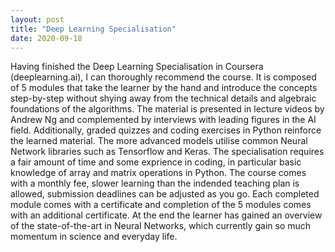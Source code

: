 ```yaml
---
layout: post
title: "Deep Learning Specialisation"
date: 2020-09-18
---
```


Having finished the Deep Learning Specialisation in Coursera (deeplearning.ai),
I can thoroughly recommend the course. It is composed of 5 modules that take
the learner by the hand and introduce the concepts step-by-step without
shying away from the technical details and algebraic foundations of the algorithms.
The material is presented in lecture videos by Andrew Ng and complemented by interviews
with leading figures in the AI field. 
Additionally, graded quizzes and coding exercises in Python reinforce the learned material.
The more advanced models utilise common Neural Network libraries such as Tensorflow and Keras.
The specialisation requires a fair amount of time and some exprience in coding,
in particular basic knowledge of array and matrix operations in Python.
The course comes with a monthly fee, slower learning than the indended teaching plan is
allowed, submission deadlines can be adjusted as you go. Each completed module comes with
a certificate and completion of the 5 modules comes with an additional certificate.
At the end the learner has gained an overview of the state-of-the-art in Neural Networks,
which currently gain so much momentum in science and everyday life.
